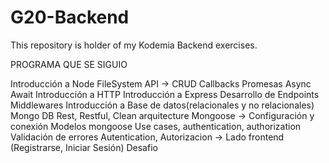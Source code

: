 # G20-Backend
This repository is holder of my Kodemia Backend exercises. 

PROGRAMA QUE SE SIGUIO

Introducción a Node
FileSystem API -> CRUD
Callbacks
Promesas
Async Await
Introducción a HTTP
Introducción a Express
Desarrollo de Endpoints
Middlewares
Introducción a Base de datos(relacionales y no relacionales)
Mongo DB
Rest, Restful, Clean arquitecture
Mongoose -> Configuración y conexión
Modelos mongoose
Use cases, authentication, authorization
Validación de errores
Autentication, Autorizacion -> Lado frontend (Registrarse, Iniciar Sesión)
Desafio
